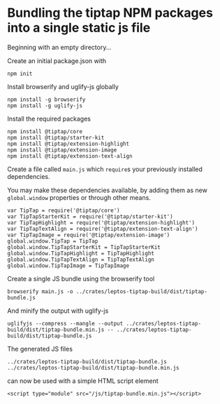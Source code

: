 # Bundling the tiptap NPM packages into a single static js file

Beginning with an empty directory...

Create an initial package.json with

    npm init

Install browserify and uglify-js globally

    npm install -g browserify
    npm install -g uglify-js

Install the required packages

    npm install @tiptap/core
    npm install @tiptap/starter-kit
    npm install @tiptap/extension-highlight
    npm install @tiptap/extension-image
    npm install @tiptap/extension-text-align

Create a file called `main.js` which `require`s your previously installed dependencies.

You may make these dependencies available, by adding them as new `global.window` properties or through other means.

    var TipTap = require('@tiptap/core')
    var TipTapStarterKit = require('@tiptap/starter-kit')
    var TipTapHighlight = require('@tiptap/extension-highlight')
    var TipTapTextAlign = require('@tiptap/extension-text-align')
    var TipTapImage = require('@tiptap/extension-image')
    global.window.TipTap = TipTap
    global.window.TipTapStarterKit = TipTapStarterKit
    global.window.TipTapHighlight = TipTapHighlight
    global.window.TipTapTextAlign = TipTapTextAlign
    global.window.TipTapImage = TipTapImage

Create a single JS bundle using the browserify tool

    browserify main.js -o ../crates/leptos-tiptap-build/dist/tiptap-bundle.js

And minify the output with uglify-js

    uglifyjs --compress --mangle --output ../crates/leptos-tiptap-build/dist/tiptap-bundle.min.js -- ../crates/leptos-tiptap-build/dist/tiptap-bundle.js

The generated JS files

    ../crates/leptos-tiptap-build/dist/tiptap-bundle.js
    ../crates/leptos-tiptap-build/dist/tiptap-bundle.min.js

can now be used with a simple HTML script element

    <script type="module" src="/js/tiptap-bundle.min.js"></script>
